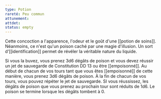 ```yaml
---
type: Potion
rareté: Peu commun
attunement:
attdet:
status: empty
---
```

Cette concoction a l'apparence, l'odeur et le goût d'une [[potion de soins]]. Néanmoins, ce n'est qu'un poison caché par une magie d'illusion. Un sort d'[[identification]] permet de révéler la véritable nature du liquide.

Si vous la buvez, vous prenez 3d6 dégâts de poison et vous devez réussir un jet de sauvegarde de Constitution DD 13 ou être [[empoisonné]]. Au début de chacun de vos tours tant que vous êtes [[empoisonné]] de cette manière, vous prenez 3d6 dégâts de poison. À la fin de chacun de vos tours, vous pouvez répéter le jet de sauvegarde. SI vous réussissez, les dégâts de poison que vous prenez au prochain tour sont réduits de 1d6. Le poison se termine lorsque les dégâts tombent à 0.